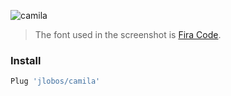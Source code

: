 ![camila](https://user-images.githubusercontent.com/11975868/33482108-33b0a9e6-d676-11e7-81aa-cfef3cf89b46.PNG)

> The font used in the screenshot is [Fira Code](https://github.com/tonsky/FiraCode).

### Install

```sh
Plug 'jlobos/camila'
```
